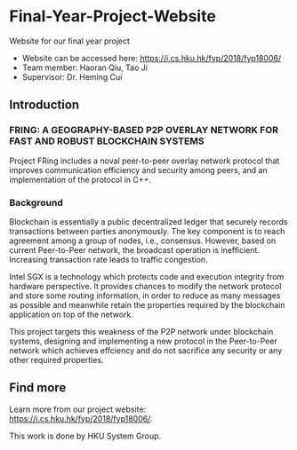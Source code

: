 # Final-Year-Project-Website

Website for our final year project

- Website can be accessed here: https://i.cs.hku.hk/fyp/2018/fyp18006/
- Team member: Haoran Qiu, Tao Ji
- Supervisor: Dr. Heming Cui

## Introduction

### FRING: A GEOGRAPHY-BASED P2P OVERLAY NETWORK FOR FAST AND ROBUST BLOCKCHAIN SYSTEMS

Project FRing includes a noval peer-to-peer overlay network protocol that improves communication efficiency and security among peers, and an implementation of the protocol in C++.

### Background

Blockchain is essentially a public decentralized ledger that securely records transactions between parties anonymously. The key component is to reach agreement among a group of nodes, i.e., consensus. However, based on current Peer-to-Peer network, the broadcast operation is inefficient. Increasing transaction rate leads to traffic congestion. 

Intel SGX is a technology which protects code and execution integrity from hardware perspective. It provides chances to modify the network protocol and store some routing information, in order to reduce as many messages as possible and meanwhile retain the properties required by the blockchain application on top of the network. 

This project targets this weakness of the P2P network under blockchain systems, designing and implementing a new protocol in the Peer-to-Peer network which achieves effciency and do not sacrifice any security or any other required properties.

## Find more

Learn more from our project website: https://i.cs.hku.hk/fyp/2018/fyp18006/.

This work is done by HKU System Group.
